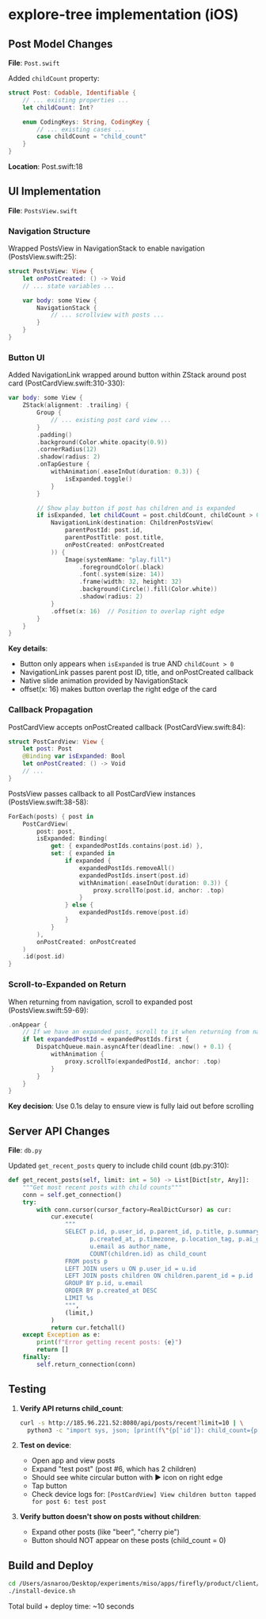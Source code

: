 # explore-tree implementation (iOS)

## Post Model Changes

**File**: `Post.swift`

Added `childCount` property:

```swift
struct Post: Codable, Identifiable {
    // ... existing properties ...
    let childCount: Int?

    enum CodingKeys: String, CodingKey {
        // ... existing cases ...
        case childCount = "child_count"
    }
}
```

**Location**: Post.swift:18

## UI Implementation

**File**: `PostsView.swift`

### Navigation Structure

Wrapped PostsView in NavigationStack to enable navigation (PostsView.swift:25):

```swift
struct PostsView: View {
    let onPostCreated: () -> Void
    // ... state variables ...

    var body: some View {
        NavigationStack {
            // ... scrollview with posts ...
        }
    }
}
```

### Button UI

Added NavigationLink wrapped around button within ZStack around post card (PostCardView.swift:310-330):

```swift
var body: some View {
    ZStack(alignment: .trailing) {
        Group {
            // ... existing post card view ...
        }
        .padding()
        .background(Color.white.opacity(0.9))
        .cornerRadius(12)
        .shadow(radius: 2)
        .onTapGesture {
            withAnimation(.easeInOut(duration: 0.3)) {
                isExpanded.toggle()
            }
        }

        // Show play button if post has children and is expanded
        if isExpanded, let childCount = post.childCount, childCount > 0 {
            NavigationLink(destination: ChildrenPostsView(
                parentPostId: post.id,
                parentPostTitle: post.title,
                onPostCreated: onPostCreated
            )) {
                Image(systemName: "play.fill")
                    .foregroundColor(.black)
                    .font(.system(size: 14))
                    .frame(width: 32, height: 32)
                    .background(Circle().fill(Color.white))
                    .shadow(radius: 2)
            }
            .offset(x: 16)  // Position to overlap right edge
        }
    }
}
```

**Key details**:
- Button only appears when `isExpanded` is true AND `childCount > 0`
- NavigationLink passes parent post ID, title, and onPostCreated callback
- Native slide animation provided by NavigationStack
- offset(x: 16) makes button overlap the right edge of the card

### Callback Propagation

PostCardView accepts onPostCreated callback (PostCardView.swift:84):

```swift
struct PostCardView: View {
    let post: Post
    @Binding var isExpanded: Bool
    let onPostCreated: () -> Void
    // ...
}
```

PostsView passes callback to all PostCardView instances (PostsView.swift:38-58):

```swift
ForEach(posts) { post in
    PostCardView(
        post: post,
        isExpanded: Binding(
            get: { expandedPostIds.contains(post.id) },
            set: { expanded in
                if expanded {
                    expandedPostIds.removeAll()
                    expandedPostIds.insert(post.id)
                    withAnimation(.easeInOut(duration: 0.3)) {
                        proxy.scrollTo(post.id, anchor: .top)
                    }
                } else {
                    expandedPostIds.remove(post.id)
                }
            }
        ),
        onPostCreated: onPostCreated
    )
    .id(post.id)
}
```

### Scroll-to-Expanded on Return

When returning from navigation, scroll to expanded post (PostsView.swift:59-69):

```swift
.onAppear {
    // If we have an expanded post, scroll to it when returning from navigation
    if let expandedPostId = expandedPostIds.first {
        DispatchQueue.main.asyncAfter(deadline: .now() + 0.1) {
            withAnimation {
                proxy.scrollTo(expandedPostId, anchor: .top)
            }
        }
    }
}
```

**Key decision**: Use 0.1s delay to ensure view is fully laid out before scrolling

## Server API Changes

**File**: `db.py`

Updated `get_recent_posts` query to include child count (db.py:310):

```python
def get_recent_posts(self, limit: int = 50) -> List[Dict[str, Any]]:
    """Get most recent posts with child counts"""
    conn = self.get_connection()
    try:
        with conn.cursor(cursor_factory=RealDictCursor) as cur:
            cur.execute(
                """
                SELECT p.id, p.user_id, p.parent_id, p.title, p.summary, p.body, p.image_url,
                       p.created_at, p.timezone, p.location_tag, p.ai_generated,
                       u.email as author_name,
                       COUNT(children.id) as child_count
                FROM posts p
                LEFT JOIN users u ON p.user_id = u.id
                LEFT JOIN posts children ON children.parent_id = p.id
                GROUP BY p.id, u.email
                ORDER BY p.created_at DESC
                LIMIT %s
                """,
                (limit,)
            )
            return cur.fetchall()
    except Exception as e:
        print(f"Error getting recent posts: {e}")
        return []
    finally:
        self.return_connection(conn)
```

## Testing

1. **Verify API returns child_count**:
   ```bash
   curl -s http://185.96.221.52:8080/api/posts/recent?limit=10 | \
     python3 -c "import sys, json; [print(f\"{p['id']}: child_count={p['child_count']}\") for p in json.load(sys.stdin)['posts'][:5]]"
   ```

2. **Test on device**:
   - Open app and view posts
   - Expand "test post" (post #6, which has 2 children)
   - Should see white circular button with ▶︎ icon on right edge
   - Tap button
   - Check device logs for: `[PostCardView] View children button tapped for post 6: test post`

3. **Verify button doesn't show on posts without children**:
   - Expand other posts (like "beer", "cherry pie")
   - Button should NOT appear on these posts (child_count = 0)

## Build and Deploy

```bash
cd /Users/asnaroo/Desktop/experiments/miso/apps/firefly/product/client/imp/ios
./install-device.sh
```

Total build + deploy time: ~10 seconds
